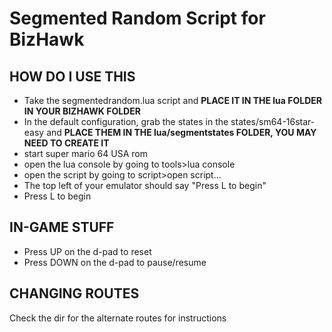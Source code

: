 # Segmented Random Script for BizHawk

## HOW DO I USE THIS
- Take the segmentedrandom.lua script and **PLACE IT IN THE lua FOLDER IN YOUR BIZHAWK FOLDER**
- In the default configuration, grab the states in the states/sm64-16star-easy and **PLACE THEM IN THE lua/segmentstates FOLDER, YOU MAY NEED TO CREATE IT**
- start super mario 64 USA rom
- open the lua console by going to tools>lua console
- open the script by going to script>open script...
- The top left of your emulator should say "Press L to begin"
- Press L to begin

## IN-GAME STUFF
- Press UP on the d-pad to reset
- Press DOWN on the d-pad to pause/resume

## CHANGING ROUTES
Check the dir for the alternate routes for instructions
